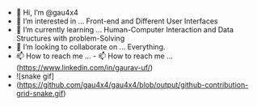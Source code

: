 - 👋 Hi, I’m @gau4x4
- 👀 I’m interested in ... Front-end and Different User Interfaces
- 🌱 I’m currently learning ... Human-Computer Interaction and Data Structures with problem-Solving
- 💞️ I’m looking to collaborate on ... Everything.
- 📫 How to reach me ... - 📫 How to reach me ... (https://www.linkedin.com/in/gaurav-uf/)
- ![snake gif]
- (https://github.com/gau4x4/gau4x4/blob/output/github-contribution-grid-snake.gif)
<!---
gau4x4/gau4x4 is a ✨ particular ✨ repository because its `README.md` (this file) appears on your GitHub profile.
You can click the Preview link to take a look at your changes.
--->
